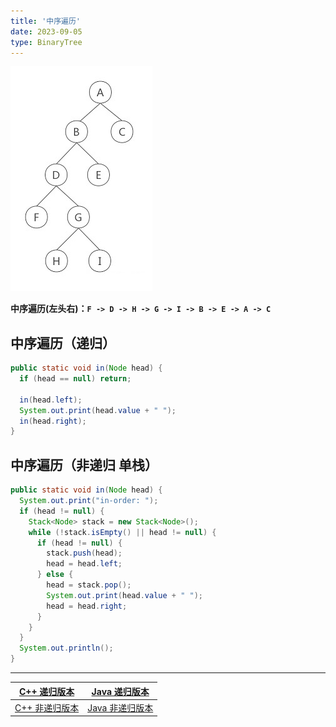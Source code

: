 ```yaml
---
title: '中序遍历'
date: 2023-09-05
type: BinaryTree
---
```


![二叉树](/public/images/ds/bt/bt-info.jpg)

**中序遍历(左头右)：`F -> D -> H -> G -> I -> B -> E -> A -> C`**

## 中序遍历（递归）

```java
public static void in(Node head) {
  if (head == null) return;

  in(head.left);
  System.out.print(head.value + " ");
  in(head.right);
}
```

## 中序遍历（非递归 单栈）

```java
public static void in(Node head) {
  System.out.print("in-order: ");
  if (head != null) {
    Stack<Node> stack = new Stack<Node>();
    while (!stack.isEmpty() || head != null) {
      if (head != null) {
        stack.push(head);
        head = head.left;
      } else {
        head = stack.pop();
        System.out.print(head.value + " ");
        head = head.right;
      }
    }
  }
  System.out.println();
}
```

<hr/>

|   [C++ 递归版本](https://github.com/ZhengKe996/DS/blob/main/src/binary_tree/recursive_traversal_bt.cpp)    |   [Java 递归版本](https://github.com/ZhengKe996/DS/blob/main/src/binary_tree/recursive_traversal_bt.java)    |
| :--------------------------------------------------------------------------------------------------------: | :----------------------------------------------------------------------------------------------------------: |
| [C++ 非递归版本](https://github.com/ZhengKe996/DS/blob/main/src/binary_tree/un_recursive_traversal_bt.cpp) | [Java 非递归版本](https://github.com/ZhengKe996/DS/blob/main/src/binary_tree/un_recursive_traversal_bt.java) |
